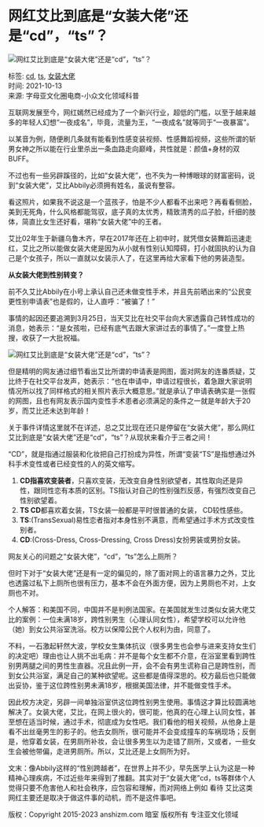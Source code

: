 # 网红艾比到底是“女装大佬”还是“cd”，“ts”？

![网红艾比到底是“女装大佬”还是“cd”，“ts”？](http://www.anshizm.com/wp-content/uploads/2021/10/1634009199.jpg)

标签: [cd](https://www.anshizm.com/tag/cd), [ts](https://www.anshizm.com/tag/ts), [女装大佬](https://www.anshizm.com/tag/%e5%a5%b3%e8%a3%85%e5%a4%a7%e4%bd%ac)  
时间: 2021-10-13  
来源: 字母亚文化圈电商-小众文化领域科普

互联网发展至今，网红嫣然已经成为了一个新兴行业，超低的门槛，以至于越来越多的年轻人幻想“一夜成名”，毕竟，流量为王，“一夜成名”就等同于“一夜暴富”。

以某音为例，随便刷几条就有能看到性感变装视频、性感舞蹈视频，这些所谓的斩男女神之所以能在行业里杀出一条血路走向巅峰，共性就是：颜值+身材的双BUFF。

不过也有一些另辟蹊径的，比如“女装大佬”，也不失为一种博眼球的财富密码，说到“女装大佬”，艾比Abbily必须拥有姓名，虽说有整容。

看这照片，如果我不说这是一个蓝孩子，怕是不少人都看不出来吧？再看看侧脸，美到无死角，什么风格都能驾驭，底子真的太优秀，精致清秀的瓜子脸，纤细的肢体，简直比女生还好看，堪称“女装大佬”中的王者。

艾比02年生于新疆乌鲁木齐，早在2017年还在上初中时，就凭借女装舞蹈迅速走红，艾比之所以能做女装大佬是因为从小就有性别认知障碍，打小就固执的认为自己是个女孩子，所以一直就以女装示人了，在这里再给大家看下他的男装造型。

**从女装大佬到性别转变？**

前不久艾比Abbily在小号上承认自己还未做变性手术，并且先前晒出来的“公民变更性别申请表”也是假的，让人直呼：“被骗了！”

事情的起因还要追溯到3月25日，当天艾比在社交平台向大家透露自己转性成功的消息，她表示：“是女孩啦，已经有底气去跟大家讲过去的事情了。”一度登上热搜，收获了一大批祝福。

![网红艾比到底是“女装大佬”还是“cd”，“ts”？](http://www.anshizm.com/wp-content/uploads/2021/10/1634009256.jpg)

但是精明的网友通过细节看出艾比所谓的申请表是网图，面对网友的连番质疑，艾比终于在社交平台发声，她表示：“也在申请中，申请过程很长，着急跟大家说明情况所以找了同样格式的相关照片表示大概意思。”就是承认了申请表确实是一张假的网图，且也有网友表示国内变性手术患者必须满足的条件之一就是年龄大于20岁，而艾比还未达到年龄！

关于事件详情这里就不在详述，总之艾比现在还只是停留在“女装大佬”，那么网红艾比到底是“女装大佬”还是“cd”，“ts”？从现状来看介于三者之间！

“CD”，就是指通过服装和化妆把自己打扮成为异性，所谓“变装“TS”是指想通过外科手术变性或者已经变性的人的英文缩写。

1. **CD指喜欢变装者**，只喜欢变装，无改变自身性别欲望者，其性取向还是异性，跟同性恋有本质的区别。TS指认对自己的性别强烈反感，有强烈改变自己性别欲望着。
2. **TS CD**都喜欢着女装，TS女装一般都是平时很普通的女装， CD较性感些。
3. **TS**:(TransSexual)易性恋者指对本身性别不满意，而希望通过手术方式改变性别者。
4. **CD**:(Cross-Dress, Cross-Dressing, Cross Dress)女扮男装或男扮女装。

网友关心的问题之“女装大佬”，“cd”，“ts”怎么上厕所？

但时下对于“女装大佬”还是有一定的偏见的，除了面对网上的语言暴力之外，艾比也透露过私下上厕所也很有压力，基本不会在外面方便，因为上男厕也不对，上女厕也不对。

个人解答：和美国不同，中国并不是判例法国家。在美国就发生过类似女装大佬艾比的案例：一位未满18岁，跨性别男生（心理认同女性），希望学校可以允许他（她）到女公共浴室洗浴。校方以保障公民个人权利为由，同意了。

不料，一石激起轩然大波，学校女生集体抗议（很多男生也会参与进来支持女生们的决定吧）理由也让人挑不出毛病：并不是每个女生都不介意，在浴室里看到跨性别男两腿之间的男性生直器。况且此例一开，会不会有男生谎称自己是跨性别，而到女公共浴室，满足自己的某种欲望呢。这些都是值得深思的。校方最后也只能做出妥协，鉴于这位跨性别男未满18岁，根据美国法律，并不能做变性手术。

因此校方决定，另辟一间单独浴室供这位跨性别男生使用。事情这才算比较圆满地解决了。女装大佬，艾比，在网上很火的，很可能，他真的在心理上认同女性，甚至想在适当时候，通过手术，彻底成为女性吧。我们看他的相关视频，从他身上是看不出丝毫男生的影子的。他去女厕所，很可能并不会变成撞车的车祸现场；反倒是，他穿着女装，在男厕所补妆，会让很多男生以为走错了厕所，又或者，一些女生会被他带偏，走进男厕所。所以，艾比还是上女厕所为好。

文末：像Abbily这样的“性别跨越者”，在世界上并不少，早先医学上认为这是一种精神心理疾病，不过近些年来得到了推翻。其实对于“女装大佬”cd，ts等群体个人觉得只要不危害他人和社会秩序，应包容和理解，而对网络上例如 看待 艾比这类网红主要还是取决于做这件事的动机，而不是这件事吧。

版权：Copyright 2015-2023 anshizm.com 暗室 版权所有 专注亚文化领域
<!-- tcd_original_link https://www.anshizm.com/1904.html -->
